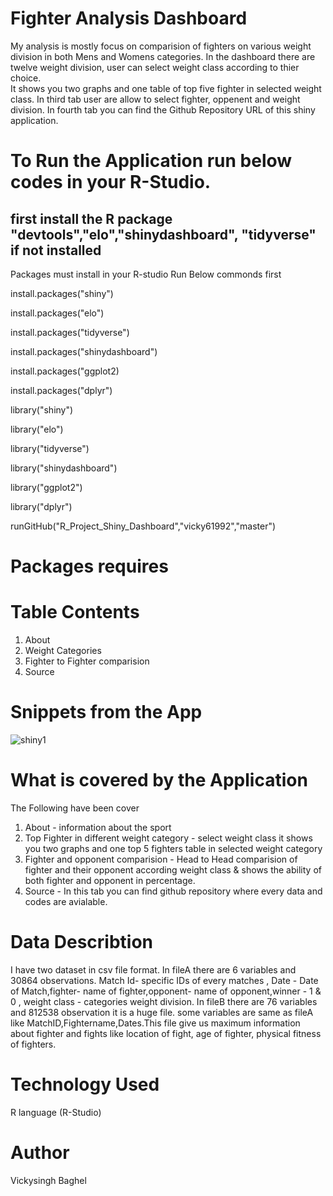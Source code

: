 # Fighter Analysis Dashboard

My analysis is mostly focus on comparision of fighters on various weight division in both Mens and Womens categories.
In the dashboard there are twelve weight division, user can select weight class according to thier choice.  
It shows you two graphs and one table of top five fighter in selected weight class. 
In third tab user are allow to select fighter, oppenent and weight division. 
In fourth tab you can find the Github Repository URL of this shiny application.

# To Run the Application run below codes in your R-Studio.
 ## first install the R package "devtools","elo","shinydashboard", "tidyverse" if not installed
 Packages must install in your R-studio
 Run Below commonds first
 
 install.packages("shiny")
 
 install.packages("elo")
 
 install.packages("tidyverse")
 
 install.packages("shinydashboard")
 
 install.packages("ggplot2)
 
 install.packages("dplyr")
 
 library("shiny")
 
 library("elo")
 
 library("tidyverse")
 
 library("shinydashboard")
 
 library("ggplot2")
 
 library("dplyr")
 
 runGitHub("R_Project_Shiny_Dashboard","vicky61992","master")
 
 # Packages requires
 

# Table Contents
1. About
2. Weight Categories
3. Fighter to Fighter comparision
4. Source

# Snippets from the App

![shiny1](https://user-images.githubusercontent.com/55536334/114886738-1558cc00-9e08-11eb-97ec-69b843b6fedf.png)




# What is covered by the Application
The Following have been cover 
1. About - information about the sport
2. Top Fighter in different weight category - select weight class it shows you two graphs and one top 5 fighters table in selected weight category 
3. Fighter and opponent comparision - Head to Head comparision of fighter and their opponent according weight class & shows the ability of both fighter and opponent in percentage.
4. Source - In this tab you can find github repository where every data and codes are avialable.




# Data Describtion 

I have two dataset in csv file format. In fileA there are 6 variables and 30864 observations. 
Match Id- specific IDs of every matches , Date - Date of Match,fighter- name of fighter,opponent- name of opponent,winner - 1 & 0 , weight class - categories weight division.
In fileB there are 76 variables and 812538 observation it is a huge file. some variables are same as fileA like MatchID,Fightername,Dates.This file give us maximum information about fighter and fights like location of fight, age of fighter, physical fitness of fighters.


# Technology Used

R language (R-Studio)



# Author
Vickysingh Baghel




